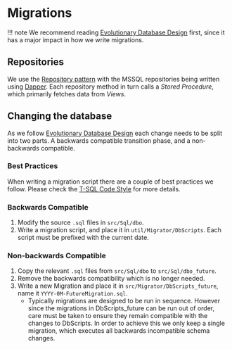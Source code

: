 # Migrations

!!! note
    We recommend reading [Evolutionary Database Design](./edd.md) first, since it has a major impact in how we write migrations.

## Repositories

We use the [Repository pattern][repository] with the MSSQL repositories being written using [Dapper][dapper]. Each repository method in turn calls a _Stored Procedure_, which primarily fetches data from _Views_.

## Changing the database

As we follow  [Evolutionary Database Design](./edd.md) each change needs to be split into two parts. A backwards compatible transition phase, and a non-backwards compatible. 

### Best Practices

When writing a migration script there are a couple of best practices we follow. Please check the [T-SQL Code Style][code-style-sql] for more details.

### Backwards Compatible

1. Modify the source `.sql` files in `src/Sql/dbo`.
2. Write a migration script, and place it in `util/Migrator/DbScripts`. Each script must be prefixed with the current date.

### Non-backwards Compatible

1. Copy the relevant `.sql` files from `src/Sql/dbo` to `src/Sql/dbo_future`.
2. Remove the backwards compatibility which is no longer needed.
3. Write a new Migration and place it in `src/Migrator/DbScripts_future`, name it `YYYY-0M-FutureMigration.sql`.
    * Typically migrations are designed to be run in sequence. However since the migrations in DbScripts_future can be run out of order, care must be taken to ensure they remain compatible with the changes to DbScripts. In order to achieve this we only keep a single migration, which executes all backwards incompatible schema changes.

[repository]: https://docs.microsoft.com/en-us/dotnet/architecture/microservices/microservice-ddd-cqrs-patterns/infrastructure-persistence-layer-design
[dapper]: https://github.com/DapperLib/Dapper
[code-style-sql]: ../../code-style/index.md#t-sql
